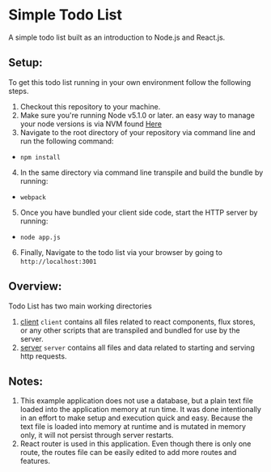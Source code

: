 # Simple Todo List

A simple todo list built as an introduction to Node.js and React.js.

## Setup:

To get this todo list running in your own environment follow the following steps.

1. Checkout this repository to your machine.
2. Make sure you're running Node v5.1.0 or later. an easy way to manage your node versions is via NVM found [Here](https://github.com/creationix/nvm)
3. Navigate to the root directory of your repository via command line and run the following command:
  * `npm install`
4. In the same directory via command line transpile and build the bundle by running:
  * `webpack`
5. Once you have bundled your client side code, start the HTTP server by running:
  * `node app.js` 
6. Finally, Navigate to the todo list via your browser by going to `http://localhost:3001`

## Overview:

Todo List has two main working directories

 1. [client](https://github.com/tackyshot/todo_sample/tree/master/docs/client.md)
   `client` contains all files related to react components, flux stores, or any other scripts that are transpiled and bundled for use by the server.
 2. [server](https://github.com/tackyshot/todo_sample/tree/master/docs/server.md)
   `server` contains all files and data related to starting and serving http requests.


## Notes:

1. This example application does not use a database, but a plain text file loaded into the application memory at run time. It was done intentionally in an effort to make setup and execution quick and easy. Because the text file is loaded into memory at runtime and is mutated in memory only, it will not persist through server restarts.
2. React router is used in this application. Even though there is only one route, the routes file can be easily edited to add more routes and features.